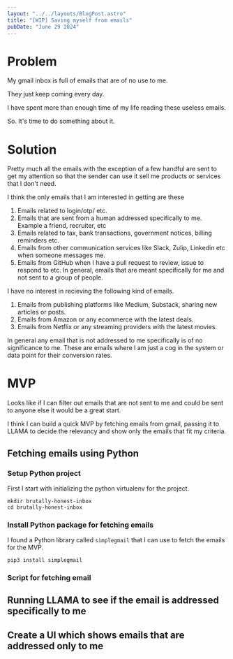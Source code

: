 ```yaml
---
layout: "../../layouts/BlogPost.astro"
title: "[WIP] Saving myself from emails"
pubDate: "June 29 2024"
---
```


# Problem
My gmail inbox is full of emails that are of no use to me.

They just keep coming every day.

I have spent more than enough time of my life reading these useless emails.

So. It's time to do something about it.

# Solution
Pretty much all the emails with the exception of a few handful are sent to get my attention so that the sender
can use it sell me products or services that I don't need.

I think the only emails that I am interested in getting are these
1. Emails related to login/otp/ etc.
2. Emails that are sent from a human addressed specifically to me. Example a friend, recruiter, etc
3. Emails related to tax, bank transactions, government notices, billing reminders etc.
4. Emails from other communication services like Slack, Zulip, Linkedin etc when someone messages me.
5. Emails from GitHub when I have a pull request to review, issue to respond to etc.
In general, emails that are meant specifically for me and not sent to a group of people.


I have no interest in recieving the following kind of emails.
1. Emails from publishing platforms like Medium, Substack,  sharing new articles or posts.
2. Emails from Amazon or any ecommerce with the latest deals.
3. Emails from Netflix or any streaming providers with the latest movies.

In general any email that is not addressed to me specifically is of no significance to me. These are emails where I
am just a cog in the system or data point for their conversion rates.

# MVP
Looks like if I can filter out emails that are not sent to me and could be sent to anyone else it would be a great start.

I think I can build a quick MVP by fetching emails from gmail, passing it to LLAMA to decide the relevancy and show only
the emails that fit my criteria.

## Fetching emails using Python

### Setup Python project

First I start with initializing the python virtualenv for the project.
```
mkdir brutally-honest-inbox
cd brutally-honest-inbox
```

### Install Python package for fetching emails

I found a Python library called `simplegmail` that I can use to fetch the emails for the MVP.

```
pip3 install simplegmail
```

### Script for fetching email


## Running LLAMA to see if the email is addressed specifically to me

## Create a UI which shows emails that are addressed only to me
